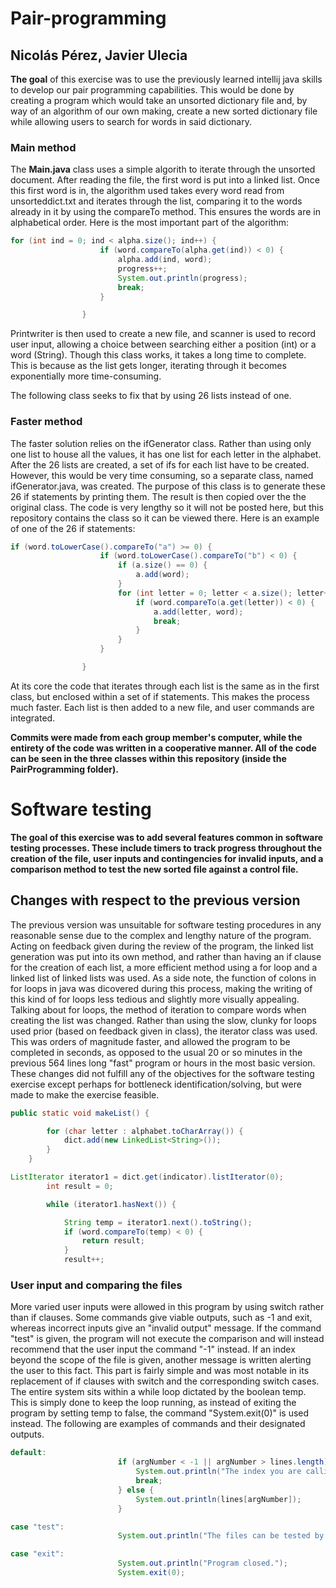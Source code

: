 # Pair-programming
## Nicolás Pérez, Javier Ulecia

**The goal** of this exercise was to use the previously learned intellij java skills to develop our pair programming capabilities. This would be done by creating a program which would take an unsorted dictionary file and, by way of an algorithm of our own making, create a new sorted dictionary file while allowing users to search for words in said dictionary.

### Main method
The **Main.java** class uses a simple algorith to iterate through the unsorted document. After reading the file, the first word is put into a linked list. Once this first word is in, the algorithm used takes every word read from unsorteddict.txt and iterates through the list, comparing it to the words already in it by using the compareTo method. This ensures the words are in alphabetical order. Here is the most important part of the algorithm:
```java
for (int ind = 0; ind < alpha.size(); ind++) {
                    if (word.compareTo(alpha.get(ind)) < 0) {
                        alpha.add(ind, word);
                        progress++;
                        System.out.println(progress);
                        break;
                    }

                }
```
Printwriter is then used to create a new file, and scanner is used to record user input, allowing a choice between searching either a position (int) or a word (String). Though this class works, it takes a long time to complete. This is because as the list gets longer, iterating through it becomes exponentially more time-consuming.

The following class seeks to fix that by using 26 lists instead of one.

### Faster method
The faster solution relies on the ifGenerator class. Rather than using only one list to house all the values, it has one list for each letter in the alphabet. After the 26 lists are created, a set of ifs for each list have to be created. However, this would be very time consuming, so a separate class, named ifGenerator.java, was created. The purpose of this class is to generate these 26 if statements by printing them. The result is then copied over the the original class. The code is very lengthy so it will not be posted here, but this repository contains the class so it can be viewed there. Here is an example of one of the 26 if statements:
```java
if (word.toLowerCase().compareTo("a") >= 0) {
                    if (word.toLowerCase().compareTo("b") < 0) {
                        if (a.size() == 0) {
                            a.add(word);
                        }
                        for (int letter = 0; letter < a.size(); letter++) {
                            if (word.compareTo(a.get(letter)) < 0) {
                                a.add(letter, word);
                                break;
                            }
                        }
                    }

                }
```
At its core the code that iterates through each list is the same as in the first class, but enclosed within a set of if statements. This makes the process much faster. Each list is then added to a new file, and user commands are integrated.

**Commits were made from each group member's computer, while the entirety of the code was written in a cooperative manner. All of the code can be seen in the three classes within this repository (inside the PairProgramming folder).**

# Software testing

**The goal of this exercise was to add several features common in software testing processes. These include timers to track progress throughout the creation of the file, user inputs and contingencies for invalid inputs, and a comparison method to test the new sorted file against a control file.**

## Changes with respect to the previous version
The previous version was unsuitable for software testing procedures in any reasonable sense due to the complex and lengthy nature of the program. Acting on feedback given during the review of the program, the linked list generation was put into its own method, and rather than having an if clause for the creation of each list, a more efficient method using a for loop and a linked list of linked lists was used. As a side note, the function of colons in for loops in java was dicovered during this process, making the writing of this kind of for loops less tedious and slightly more visually appealing. Talking about for loops, the method of iteration to compare words when creating the list was changed. Rather than using the slow, clunky for loops used prior (based on feedback given in class), the iterator class was used. This was orders of magnitude faster, and allowed the program to be completed in seconds, as opposed to the usual 20 or so minutes in the previous 564 lines long "fast" program or hours in the most basic version. These changes did not fulfill any of the objectives for the software testing exercise except perhaps for bottleneck identification/solving, but were made to make the exercise feasible.
```java
public static void makeList() {

        for (char letter : alphabet.toCharArray()) {
            dict.add(new LinkedList<String>());
        }
    }
```

```java
ListIterator iterator1 = dict.get(indicator).listIterator(0);
        int result = 0;

        while (iterator1.hasNext()) {

            String temp = iterator1.next().toString();
            if (word.compareTo(temp) < 0) {
                return result;
            }
            result++;
```

### User input and comparing the files
More varied user inputs were allowed in this program by using switch rather than if clauses. Some commands give viable outputs, such as -1 and exit, whereas incorrect inputs give an "invalid output" message. If the command "test" is given, the program will not execute the comparison and will instead recommend that the user input the command "-1" instead. If an index beyond the scope of the file is given, another message is written alerting the user to this fact. This part is fairly simple and was most notable in its replacement of if clauses with switch and the corresponding switch cases. The entire system sits within a while loop dictated by the boolean temp. This is simply done to keep the loop running, as instead of exiting the program by setting temp to false, the command "System.exit(0)" is used instead. The following are examples of commands and their designated outputs.

```java
default:
                        if (argNumber < -1 || argNumber > lines.length) {
                            System.out.println("The index you are calling for is outside of the file's scope.");
                            break;
                        } else {
                            System.out.println(lines[argNumber]);
                        }
```

```java
case "test":
                        System.out.println("The files can be tested by inputting \"-1\" into the console.");
```

```java
case "exit":
                        System.out.println("Program closed.");
                        System.exit(0);
```
